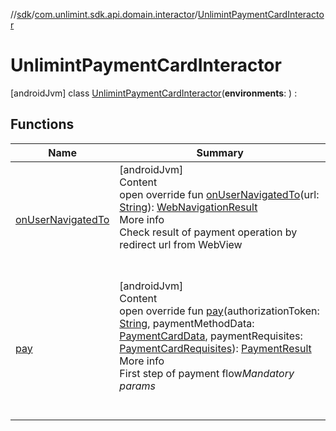 //[sdk](../../../index.md)/[com.unlimint.sdk.api.domain.interactor](../index.md)/[UnlimintPaymentCardInteractor](index.md)



# UnlimintPaymentCardInteractor  
 [androidJvm] class [UnlimintPaymentCardInteractor](index.md)(**environments**: ) :    


## Functions  
  
|  Name |  Summary | 
|---|---|
| <a name="com.unlimint.sdk.scenario.payment.domain.interactor.card/PaymentCardInteractor/onUserNavigatedTo/#kotlin.String/PointingToDeclaration/"></a>[onUserNavigatedTo](index.md#%5Bcom.unlimint.sdk.scenario.payment.domain.interactor.card%2FPaymentCardInteractor%2FonUserNavigatedTo%2F%23kotlin.String%2FPointingToDeclaration%2F%5D%2FFunctions%2F-1045511174)| <a name="com.unlimint.sdk.scenario.payment.domain.interactor.card/PaymentCardInteractor/onUserNavigatedTo/#kotlin.String/PointingToDeclaration/"></a>[androidJvm]  <br>Content  <br>open override fun [onUserNavigatedTo](index.md#%5Bcom.unlimint.sdk.scenario.payment.domain.interactor.card%2FPaymentCardInteractor%2FonUserNavigatedTo%2F%23kotlin.String%2FPointingToDeclaration%2F%5D%2FFunctions%2F-1045511174)(url: [String](https://kotlinlang.org/api/latest/jvm/stdlib/kotlin/-string/index.html)): [WebNavigationResult](../../com.unlimint.sdk.api.model/-web-navigation-result/index.md)  <br>More info  <br>Check result of payment operation by redirect url from WebView  <br><br><br>|
| <a name="com.unlimint.sdk.scenario.payment.domain.interactor.card/PaymentCardInteractor/pay/#kotlin.String#com.unlimint.sdk.api.model.scenario.payment.card.PaymentCardData#com.unlimint.sdk.api.model.scenario.payment.card.PaymentCardRequisites/PointingToDeclaration/"></a>[pay](index.md#%5Bcom.unlimint.sdk.scenario.payment.domain.interactor.card%2FPaymentCardInteractor%2Fpay%2F%23kotlin.String%23com.unlimint.sdk.api.model.scenario.payment.card.PaymentCardData%23com.unlimint.sdk.api.model.scenario.payment.card.PaymentCardRequisites%2FPointingToDeclaration%2F%5D%2FFunctions%2F-1045511174)| <a name="com.unlimint.sdk.scenario.payment.domain.interactor.card/PaymentCardInteractor/pay/#kotlin.String#com.unlimint.sdk.api.model.scenario.payment.card.PaymentCardData#com.unlimint.sdk.api.model.scenario.payment.card.PaymentCardRequisites/PointingToDeclaration/"></a>[androidJvm]  <br>Content  <br>open override fun [pay](index.md#%5Bcom.unlimint.sdk.scenario.payment.domain.interactor.card%2FPaymentCardInteractor%2Fpay%2F%23kotlin.String%23com.unlimint.sdk.api.model.scenario.payment.card.PaymentCardData%23com.unlimint.sdk.api.model.scenario.payment.card.PaymentCardRequisites%2FPointingToDeclaration%2F%5D%2FFunctions%2F-1045511174)(authorizationToken: [String](https://kotlinlang.org/api/latest/jvm/stdlib/kotlin/-string/index.html), paymentMethodData: [PaymentCardData](../../com.unlimint.sdk.api.model.scenario.payment.card/-payment-card-data/index.md), paymentRequisites: [PaymentCardRequisites](../../com.unlimint.sdk.api.model.scenario.payment.card/-payment-card-requisites/index.md)): [PaymentResult](../../com.unlimint.sdk.api.model.scenario.payment.card/-payment-result/index.md)  <br>More info  <br>First step of payment flow*Mandatory params*  <br><br><br>|

